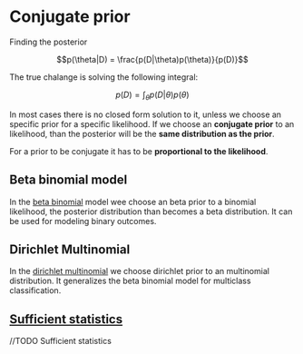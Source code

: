 # Conjugate prior

Finding the posterior

$$p(\theta|D) =  \frac{p(D|\theta)p(\theta)}{p(D)}$$

The true chalange is solving the following integral:

$$
p(D) = \int_{\theta}p(D|\theta)p(\theta)
$$

In most cases there is no closed form solution to it, unless we choose an specific prior for a specific likelihood. If we choose an **conjugate prior** to an likelihood, than the posterior will be the **same distribution as the prior**.

For a prior to be conjugate it has to be **proportional to the likelihood**.

## Beta binomial model

In the [beta binomial](./beta_binomial.md) model wee choose an beta prior to a binomial likelihood, the posterior distribution than becomes a beta distribution. It can be used for  modeling binary outcomes.

## Dirichlet Multinomial
In the [dirichlet multinomial](./dirichlet_multinomial.md) we choose dirichlet prior to an multinomial distribution. It generalizes the beta binomial model for multiclass classification.

## [Sufficient statistics](./sufficient_statistics.md)
//TODO Sufficient statistics